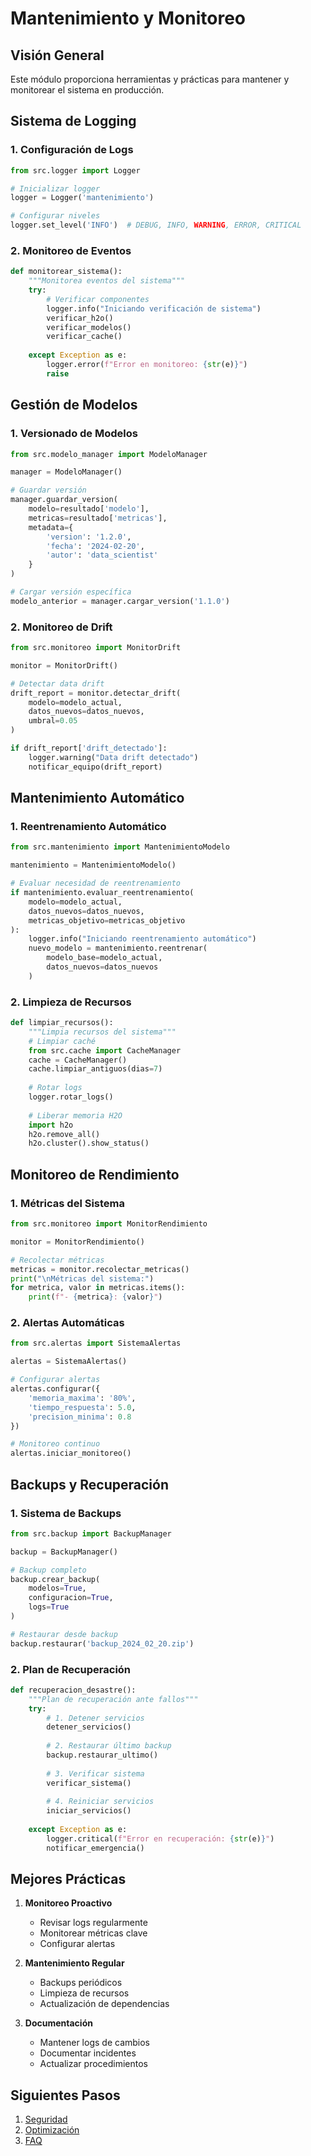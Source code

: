 # Mantenimiento y Monitoreo

## Visión General
Este módulo proporciona herramientas y prácticas para mantener y monitorear el sistema en producción.

## Sistema de Logging

### 1. Configuración de Logs
```python
from src.logger import Logger

# Inicializar logger
logger = Logger('mantenimiento')

# Configurar niveles
logger.set_level('INFO')  # DEBUG, INFO, WARNING, ERROR, CRITICAL
```

### 2. Monitoreo de Eventos
```python
def monitorear_sistema():
    """Monitorea eventos del sistema"""
    try:
        # Verificar componentes
        logger.info("Iniciando verificación de sistema")
        verificar_h2o()
        verificar_modelos()
        verificar_cache()
        
    except Exception as e:
        logger.error(f"Error en monitoreo: {str(e)}")
        raise
```

## Gestión de Modelos

### 1. Versionado de Modelos
```python
from src.modelo_manager import ModeloManager

manager = ModeloManager()

# Guardar versión
manager.guardar_version(
    modelo=resultado['modelo'],
    metricas=resultado['metricas'],
    metadata={
        'version': '1.2.0',
        'fecha': '2024-02-20',
        'autor': 'data_scientist'
    }
)

# Cargar versión específica
modelo_anterior = manager.cargar_version('1.1.0')
```

### 2. Monitoreo de Drift
```python
from src.monitoreo import MonitorDrift

monitor = MonitorDrift()

# Detectar data drift
drift_report = monitor.detectar_drift(
    modelo=modelo_actual,
    datos_nuevos=datos_nuevos,
    umbral=0.05
)

if drift_report['drift_detectado']:
    logger.warning("Data drift detectado")
    notificar_equipo(drift_report)
```

## Mantenimiento Automático

### 1. Reentrenamiento Automático
```python
from src.mantenimiento import MantenimientoModelo

mantenimiento = MantenimientoModelo()

# Evaluar necesidad de reentrenamiento
if mantenimiento.evaluar_reentrenamiento(
    modelo=modelo_actual,
    datos_nuevos=datos_nuevos,
    metricas_objetivo=metricas_objetivo
):
    logger.info("Iniciando reentrenamiento automático")
    nuevo_modelo = mantenimiento.reentrenar(
        modelo_base=modelo_actual,
        datos_nuevos=datos_nuevos
    )
```

### 2. Limpieza de Recursos
```python
def limpiar_recursos():
    """Limpia recursos del sistema"""
    # Limpiar caché
    from src.cache import CacheManager
    cache = CacheManager()
    cache.limpiar_antiguos(dias=7)
    
    # Rotar logs
    logger.rotar_logs()
    
    # Liberar memoria H2O
    import h2o
    h2o.remove_all()
    h2o.cluster().show_status()
```

## Monitoreo de Rendimiento

### 1. Métricas del Sistema
```python
from src.monitoreo import MonitorRendimiento

monitor = MonitorRendimiento()

# Recolectar métricas
metricas = monitor.recolectar_metricas()
print("\nMétricas del sistema:")
for metrica, valor in metricas.items():
    print(f"- {metrica}: {valor}")
```

### 2. Alertas Automáticas
```python
from src.alertas import SistemaAlertas

alertas = SistemaAlertas()

# Configurar alertas
alertas.configurar({
    'memoria_maxima': '80%',
    'tiempo_respuesta': 5.0,
    'precision_minima': 0.8
})

# Monitoreo continuo
alertas.iniciar_monitoreo()
```

## Backups y Recuperación

### 1. Sistema de Backups
```python
from src.backup import BackupManager

backup = BackupManager()

# Backup completo
backup.crear_backup(
    modelos=True,
    configuracion=True,
    logs=True
)

# Restaurar desde backup
backup.restaurar('backup_2024_02_20.zip')
```

### 2. Plan de Recuperación
```python
def recuperacion_desastre():
    """Plan de recuperación ante fallos"""
    try:
        # 1. Detener servicios
        detener_servicios()
        
        # 2. Restaurar último backup
        backup.restaurar_ultimo()
        
        # 3. Verificar sistema
        verificar_sistema()
        
        # 4. Reiniciar servicios
        iniciar_servicios()
        
    except Exception as e:
        logger.critical(f"Error en recuperación: {str(e)}")
        notificar_emergencia()
```

## Mejores Prácticas

1. **Monitoreo Proactivo**
   - Revisar logs regularmente
   - Monitorear métricas clave
   - Configurar alertas

2. **Mantenimiento Regular**
   - Backups periódicos
   - Limpieza de recursos
   - Actualización de dependencias

3. **Documentación**
   - Mantener logs de cambios
   - Documentar incidentes
   - Actualizar procedimientos

## Siguientes Pasos
1. [Seguridad](10-seguridad.md)
2. [Optimización](11-optimizacion.md)
3. [FAQ](12-faq.md) 